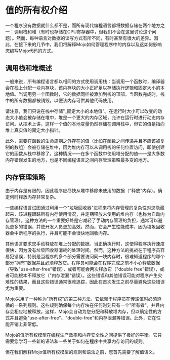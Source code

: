 # 值的所有权介绍
一个程序没有数据就什么都不是，而所有现代编程语言都将数据存储在两个地方之一：调用栈和堆（有时也存储在CPU寄存器中，但我们不会在这里讨论这个问题）。然而，每种语言对数据的读写方式有所不同，有时甚至有很大的差异。因此，在接下来的几节中，我们将解释Mojo如何管理程序中的内存以及这如何影响您编写Mojo代码的方式。

## 调用栈和堆概述

一般来说，所有编程语言都以相同的方式使用调用栈：当调用一个函数时，编译器会在栈上分配一块内存块，该内存块的大小正好足以存储执行逻辑和固定大小的本地值。当调用另一个函数时，它的数据同样被添加到栈的顶部。当函数完成时，栈中的所有数据都被销毁，以便该内存可供其他代码使用。

请注意，我们只说在栈中存储"_固定大小的本地值"。在运行时大小可以改变的动态大小值会被存储在堆中，堆是一个更大的内存区域，允许在运行时进行动态内存访问。从技术上讲，这样一个值的本地变量仍然存储在调用栈中，但它的值是指向堆上真实值的固定大小指针。

此外，需要在函数的生命周期之外存在的值（比如在函数之间传递并且不应该被复制的数组）会被存储在堆中，因为堆内存可以从调用栈的任何位置访问，即使创建它的函数从栈中移除了。这种情况——在多个函数中使用堆分配的值——是大多数内存错误发生的地方，也是不同编程语言之间内存管理策略最多变的地方。

## 内存管理策略

由于内存是有限的，因此程序应尽快从堆中移除未使用的数据（"释放"内存）。确定何时释放内存非常复杂。

一些编程语言试图通过利用一个"垃圾回收器"进程来将内存管理的复杂性对您隐藏起来，该进程跟踪所有内存使用情况，并定期释放未使用的堆内存（也称为自动内存管理）。这种方法的一个重要好处是它减轻了手动内存管理的负担，通常可以避免更多的错误，并使开发人员更加高效。然而，它会产生性能成本，因为垃圾回收器会中断程序的执行，并且可能不会很快地回收内存。

其他语言要求您手动释放在堆上分配的数据。当正确执行时，这使得程序执行速度很快，因为没有垃圾回收器消耗的处理时间。然而，这种方法的挑战在于程序员容易犯错误，特别是当程序的多个部分需要访问同一块内存时，很难知道程序的哪个部分"拥有"数据并且必须释放它。程序员可能会在程序完成之前不小心释放数据（导致"use-after-free"错误），或者可能会两次释放它（"double free"错误），或者可能根本不释放它（"内存泄漏"错误）。这些错误和其他错误可能对程序产生灾难性的结果，而且这些错误通常很难追踪，因此在首次发生之前尽量避免这些错误尤为重要。

Mojo采用了一种称为"所有权"的第三种方法，它依赖于程序员在传递值时必须遵循的一系列规则。这些规则确保每个内存块在任何时刻只有一个"所有者"，并且内存会相应地被释放。这样，Mojo会自动为您分配和释放堆内存，但以确定性的方式并且避免"use-after-free"、"double-free"和内存泄漏等错误。此外，它在性能开销上非常低。

Mojo的值所有权模型在编程生产效率和内存安全性之间提供了极好的平衡。它只需要您学习一些新的语法和一些关于如何在程序中共享内存访问的规则。

但在我们解释Mojo值所有权模型的规则和语法之前，您首先需要了解值语义。

<span style=color:#fff0>&#77;&#111;&#106;&#111;&#20013;&#25991;&#32593;&#65306;&#109;&#111;&#106;&#111;&#99;&#110;&#46;&#111;&#114;&#103;&#10;&#77;&#111;&#106;&#111;&#32;&#68;&#101;&#118;&#31038;&#21306;&#65306;&#109;&#111;&#106;&#111;&#111;&#46;&#111;&#114;&#103;</span>
